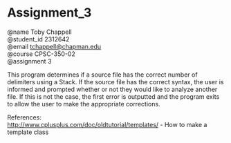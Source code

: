 # Assignment_3

@name Toby Chappell  
@student_id 2312642  
@email tchappell@chapman.edu  
@course CPSC-350-02  
@assignment 3  

This program determines if a source file has the correct number of delimiters using a Stack. If the source file has the correct syntax, the user is informed and prompted whether or not they would like to analyze another file. If this is not the case, the first error is outputted and the program exits to allow the user to make the appropriate corrections.   
  
References:  
http://www.cplusplus.com/doc/oldtutorial/templates/ - How to make a template class
